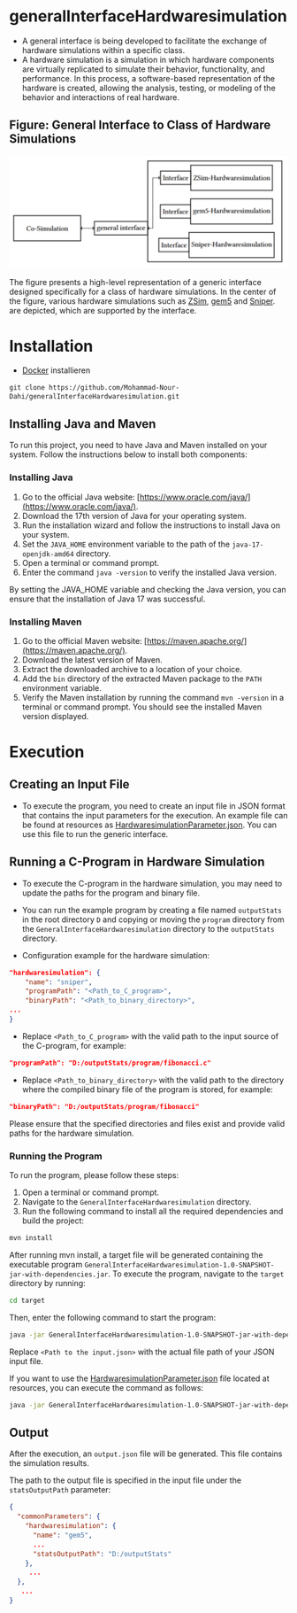 # generalInterfaceHardwaresimulation
 - A general interface is being developed to facilitate the exchange of hardware simulations within a specific class.
 - A hardware simulation is a simulation in which hardware components are virtually replicated to simulate their behavior, functionality, and performance. In this process, a software-based representation of the hardware is created, allowing the analysis, testing, or modeling of the behavior and interactions of real hardware.








## Figure: General Interface to Class of Hardware Simulations
![Figure: General Interface to Class of Hardware Simulations](/images/GeneralInterfaceToClassOfHardwaresimulations.png)


The figure presents a high-level representation of a generic interface designed specifically for a class of hardware simulations. In the center of the figure, various hardware simulations such as [ZSim](https://github.com/dzhang50/zsim-plusplus), [gem5](https://github.com/gem5/gem5) and [Sniper](https://github.com/snipersim/snipersim). are depicted, which are supported by the interface.







# Installation



- [Docker](https://www.docker.com/get-started/) installieren



```
git clone https://github.com/Mohammad-Nour-Dahi/generalInterfaceHardwaresimulation.git 
```

## Installing Java and Maven

To run this project, you need to have Java and Maven installed on your system. Follow the instructions below to install both components:

### Installing Java



1. Go to the official Java website: [https://www.oracle.com/java/](https://www.oracle.com/java/).
2. Download the 17th version of Java for your operating system.
3. Run the installation wizard and follow the instructions to install Java on your system.
4. Set the `JAVA_HOME` environment variable to the path of the `java-17-openjdk-amd64` directory.
5. Open a terminal or command prompt.
6. Enter the command `java -version` to verify the installed Java version. 

By setting the JAVA_HOME variable and checking the Java version, you can ensure that the installation of Java 17 was successful.

### Installing Maven

1. Go to the official Maven website: [https://maven.apache.org/](https://maven.apache.org/).
2. Download the latest version of Maven.
3. Extract the downloaded archive to a location of your choice.
4. Add the `bin` directory of the extracted Maven package to the `PATH` environment variable.
5. Verify the Maven installation by running the command `mvn -version` in a terminal or command prompt. You should see the installed Maven version displayed.


# Execution

## Creating an Input File
 
- To execute the program, you need to create an input file in JSON format that contains the input parameters for the execution. An example file can be found at resources as [HardwaresimulationParameter.json](/resources/HardwaresimulationParameter.json). You can use this file to run the generic interface.

## Running a C-Program in Hardware Simulation

- To execute the C-program in the hardware simulation, you may need to update the paths for the program and binary file. 
- You can run the example program by creating a file named `outputStats` in the root directory `D` and copying or moving the `program` directory from the `GeneralInterfaceHardwaresimulation` directory to the `outputStats` directory.

- Configuration example for the hardware simulation:

```json
"hardwaresimulation": {
    "name": "sniper",
    "programPath": "<Path_to_C_program>",
    "binaryPath": "<Path_to_binary_directory>",
...
}
```

- Replace `<Path_to_C_program>` with the valid path to the input source of the C-program, for example:

```json
"programPath": "D:/outputStats/program/fibonacci.c"
```

- Replace `<Path_to_binary_directory>` with the valid path to the directory where the compiled binary file of the program is stored, for example:

```json
"binaryPath": "D:/outputStats/program/fibonacci"
```

Please ensure that the specified directories and files exist and provide valid paths for the hardware simulation.


### Running the Program

To run the program, please follow these steps:

1. Open a terminal or command prompt.
2. Navigate to the `GeneralInterfaceHardwaresimulation` directory.
3. Run the following command to install all the required dependencies and build the project:
```bash
mvn install
```
After running mvn install, a target file will be generated containing the executable program `GeneralInterfaceHardwaresimulation-1.0-SNAPSHOT-jar-with-dependencies.jar`. To execute the program, navigate to the `target` directory by running:

```bash
cd target
```

Then, enter the following command to start the program:

```bash
java -jar GeneralInterfaceHardwaresimulation-1.0-SNAPSHOT-jar-with-dependencies.jar -jsonFile <Path to the input.json>
```

Replace `<Path to the input.json>` with the actual file path of your JSON input file.

If you want to use the [HardwaresimulationParameter.json](resources/HardwaresimulationParameter.json) file located at resources, you can execute the command as follows:

```bash 
java -jar GeneralInterfaceHardwaresimulation-1.0-SNAPSHOT-jar-with-dependencies.jar -jsonFile ../resources/HardwaresimulationParameter.json
```


 ## Output

After the execution, an `output.json` file will be generated. This file contains the simulation results.

The path to the output file is specified in the input file under the `statsOutputPath` parameter:

```json
{
  "commonParameters": {
    "hardwaresimulation": {
      "name": "gem5",
      ...
      "statsOutputPath": "D:/outputStats"
    },
     ...
  },
   ...
}
